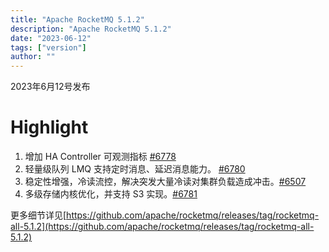 ```yaml
---
title: "Apache RocketMQ 5.1.2"
description: "Apache RocketMQ 5.1.2"
date: "2023-06-12"
tags: ["version"]
author: ""
---
```


2023年6月12号发布
<a name="kRDxa"></a>
# Highlight 

1. 增加 HA Controller 可观测指标 [#6778](https://github.com/apache/rocketmq/pull/6778)
2. 轻量级队列 LMQ 支持定时消息、延迟消息能力。 [#6780](https://github.com/apache/rocketmq/pull/6780)
3. 稳定性增强，冷读流控，解决突发大量冷读对集群负载造成冲击。[#6507](https://github.com/apache/rocketmq/pull/6507)
4. 多级存储内核优化，并支持 S3 实现。[#6781 ](https://github.com/apache/rocketmq/pull/6781)   

更多细节详见[https://github.com/apache/rocketmq/releases/tag/rocketmq-all-5.1.2](https://github.com/apache/rocketmq/releases/tag/rocketmq-all-5.1.2)

